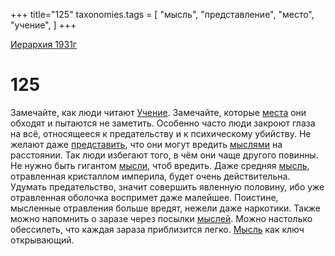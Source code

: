 +++
title="125"
taxonomies.tags = [
"мысль",
"представление",
"место",
"учение",
]
+++

[Иерархия 1931г](/agni/19312)

# 125

Замечайте, как люди читают [Учение](/tags/учение). Замечайте, которые [места](/tags/место) они обходят и пытаются не заметить. Особенно часто люди закроют глаза на всё, относящееся к предательству и к психическому убийству. Не желают даже [представить](/tags/представление), что они могут вредить [мыслями](/tags/[мысль](/tags/мысль)) на расстоянии. Так люди избегают того, в чём они чаще другого повинны. Не нужно быть гигантом [мысли](/tags/[мысль](/tags/мысль)), чтоб вредить. Даже средняя [мысль](/tags/мысль), отравленная кристаллом империла, будет очень действительна. Удумать предательство, значит совершить явленную половину, ибо уже отравленная оболочка воспримет даже малейшее. Поистине, мысленные отравления больше вредят, нежели даже наркотики. Также можно напомнить о заразе через посылки [мыслей](/tags/мысль). Можно настолько обессилеть, что каждая зараза приблизится легко. [Мысль](/tags/мысль) как ключ открывающий.   

